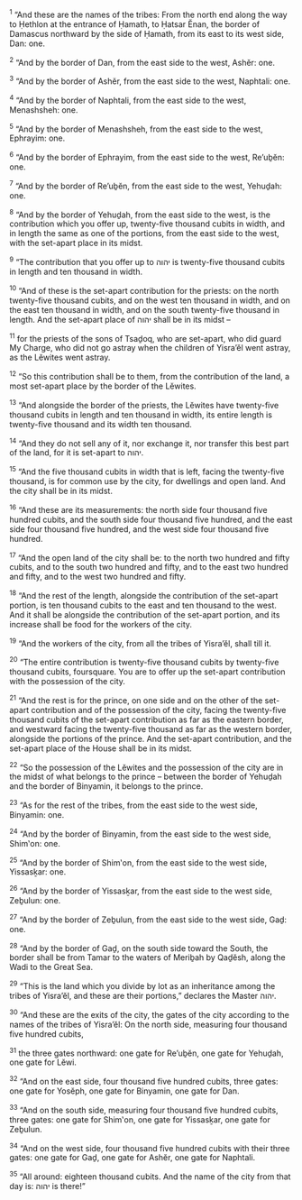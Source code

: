 <sup>1</sup> “And these are the names of the tribes: From the north end along the way to Ḥethlon at the entrance of Ḥamath, to Ḥatsar Ĕnan, the border of Damascus northward by the side of Ḥamath, from its east to its west side, Dan: one.

<sup>2</sup> “And by the border of Dan, from the east side to the west, Ashĕr: one.

<sup>3</sup> “And by the border of Ashĕr, from the east side to the west, Naphtali: one.

<sup>4</sup> “And by the border of Naphtali, from the east side to the west, Menashsheh: one.

<sup>5</sup> “And by the border of Menashsheh, from the east side to the west, Ephrayim: one.

<sup>6</sup> “And by the border of Ephrayim, from the east side to the west, Re’uḇĕn: one.

<sup>7</sup> “And by the border of Re’uḇĕn, from the east side to the west, Yehuḏah: one.

<sup>8</sup> “And by the border of Yehuḏah, from the east side to the west, is the contribution which you offer up, twenty-five thousand cubits in width, and in length the same as one of the portions, from the east side to the west, with the set-apart place in its midst.

<sup>9</sup> “The contribution that you offer up to יהוה is twenty-five thousand cubits in length and ten thousand in width.

<sup>10</sup> “And of these is the set-apart contribution for the priests: on the north twenty-five thousand cubits, and on the west ten thousand in width, and on the east ten thousand in width, and on the south twenty-five thousand in length. And the set-apart place of יהוה shall be in its midst –

<sup>11</sup> for the priests of the sons of Tsaḏoq, who are set-apart, who did guard My Charge, who did not go astray when the children of Yisra’ĕl went astray, as the Lĕwites went astray.

<sup>12</sup> “So this contribution shall be to them, from the contribution of the land, a most set-apart place by the border of the Lĕwites.

<sup>13</sup> “And alongside the border of the priests, the Lĕwites have twenty-five thousand cubits in length and ten thousand in width, its entire length is twenty-five thousand and its width ten thousand.

<sup>14</sup> “And they do not sell any of it, nor exchange it, nor transfer this best part of the land, for it is set-apart to יהוה.

<sup>15</sup> “And the five thousand cubits in width that is left, facing the twenty-five thousand, is for common use by the city, for dwellings and open land. And the city shall be in its midst.

<sup>16</sup> “And these are its measurements: the north side four thousand five hundred cubits, and the south side four thousand five hundred, and the east side four thousand five hundred, and the west side four thousand five hundred.

<sup>17</sup> “And the open land of the city shall be: to the north two hundred and fifty cubits, and to the south two hundred and fifty, and to the east two hundred and fifty, and to the west two hundred and fifty.

<sup>18</sup> “And the rest of the length, alongside the contribution of the set-apart portion, is ten thousand cubits to the east and ten thousand to the west. And it shall be alongside the contribution of the set-apart portion, and its increase shall be food for the workers of the city.

<sup>19</sup> “And the workers of the city, from all the tribes of Yisra’ĕl, shall till it.

<sup>20</sup> “The entire contribution is twenty-five thousand cubits by twenty-five thousand cubits, foursquare. You are to offer up the set-apart contribution with the possession of the city.

<sup>21</sup> “And the rest is for the prince, on one side and on the other of the set-apart contribution and of the possession of the city, facing the twenty-five thousand cubits of the set-apart contribution as far as the eastern border, and westward facing the twenty-five thousand as far as the western border, alongside the portions of the prince. And the set-apart contribution, and the set-apart place of the House shall be in its midst.

<sup>22</sup> “So the possession of the Lĕwites and the possession of the city are in the midst of what belongs to the prince – between the border of Yehuḏah and the border of Binyamin, it belongs to the prince.

<sup>23</sup> “As for the rest of the tribes, from the east side to the west side, Binyamin: one.

<sup>24</sup> “And by the border of Binyamin, from the east side to the west side, Shim‛on: one.

<sup>25</sup> “And by the border of Shim‛on, from the east side to the west side, Yissasḵar: one.

<sup>26</sup> “And by the border of Yissasḵar, from the east side to the west side, Zeḇulun: one.

<sup>27</sup> “And by the border of Zeḇulun, from the east side to the west side, Gaḏ: one.

<sup>28</sup> “And by the border of Gaḏ, on the south side toward the South, the border shall be from Tamar to the waters of Meriḇah by Qaḏĕsh, along the Wadi to the Great Sea.

<sup>29</sup> “This is the land which you divide by lot as an inheritance among the tribes of Yisra’ĕl, and these are their portions,” declares the Master יהוה.

<sup>30</sup> “And these are the exits of the city, the gates of the city according to the names of the tribes of Yisra’ĕl: On the north side, measuring four thousand five hundred cubits,

<sup>31</sup> the three gates northward: one gate for Re’uḇĕn, one gate for Yehuḏah, one gate for Lĕwi.

<sup>32</sup> “And on the east side, four thousand five hundred cubits, three gates: one gate for Yosĕph, one gate for Binyamin, one gate for Dan.

<sup>33</sup> “And on the south side, measuring four thousand five hundred cubits, three gates: one gate for Shim‛on, one gate for Yissasḵar, one gate for Zeḇulun.

<sup>34</sup> “And on the west side, four thousand five hundred cubits with their three gates: one gate for Gaḏ, one gate for Ashĕr, one gate for Naphtali.

<sup>35</sup> “All around: eighteen thousand cubits. And the name of the city from that day is: יהוה is there!”

